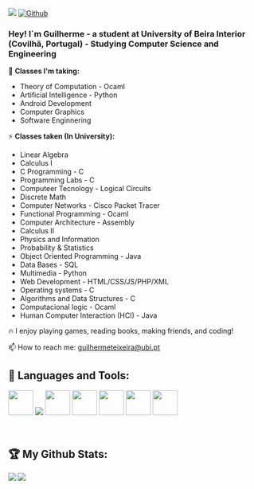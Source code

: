 ![](https://visitor-badge.laobi.icu/badge?page_id=GuilhermeTeixeira13.GuilhermeTeixeira13)
[![Github](https://img.shields.io/github/followers/GuilhermeTeixeira13?label=Follow&style=social)](https://github.com/GuilhermeTeixeira13)

### Hey! I´m Guilherme - a student at University of Beira Interior (Covilhã, Portugal) - Studying Computer Science and Engineering

📓 **Classes I'm taking:**

- Theory of Computation - Ocaml
- Artificial Intelligence - Python
- Android Development
- Computer Graphics
- Software Enginnering


⚡ **Classes taken (In University):**

- Linear Algebra
- Calculus I
- C Programming - C
- Programming Labs - C
- Computeer Tecnology - Logical Circuits
- Discrete Math
- Computer Networks - Cisco Packet Tracer
- Functional Programming - Ocaml
- Computer Architecture - Assembly
- Calculus II
- Physics and Information
- Probability & Statistics
- Object Oriented Programming - Java
- Data Bases - SQL
- Multimedia - Python
- Web Development - HTML/CSS/JS/PHP/XML
- Operating systems - C
- Algorithms and Data Structures - C
- Computacional logic - Ocaml
- Human Computer Interaction (HCI)  - Java

🔥 I enjoy playing games, reading books, making friends, and coding!

📫 How to reach me: guilhermeteixeira@ubi.pt

## 🧰 Languages and Tools:

<img height=50 src="https://cdn.jsdelivr.net/gh/devicons/devicon/icons/java/java-original.svg"/>
<img src="https://cdn.jsdelivr.net/gh/devicons/devicon/icons/android/android-original.svg" />
<img height=50 src="https://cdn.jsdelivr.net/gh/devicons/devicon/icons/css3/css3-original.svg" />
<img height=50 src="https://cdn.jsdelivr.net/gh/devicons/devicon/icons/react/react-original.svg" />
<img height=50 src="https://cdn.jsdelivr.net/gh/devicons/devicon/icons/git/git-plain.svg"/>
<img height=50 src="https://cdn.jsdelivr.net/gh/devicons/devicon/icons/github/github-original.svg"/>
<img height=50 src="https://cdn.jsdelivr.net/gh/devicons/devicon/icons/canva/canva-original.svg"/>

</p>

<br />

## :trophy: My Github Stats:

<div>
<a href="https://github-readme-stats.vercel.app/api?username=GuilhermeTeixeira13&theme=tokyonight">
  <img  align="left" src="https://github-readme-stats.vercel.app/api?username=GuilhermeTeixeira13&count_private=true&show_icons=true&theme=tokyonight" />
</a>
<a href="https://github-readme-stats.vercel.app/api/top-langs/?username=GuilhermeTeixeira13&theme=tokyonight&hide=TeX,HTML,PHP,CSS,JavaScript&layout=compact">
  <img align="left" src="https://github-readme-stats.vercel.app/api/top-langs/?username=GuilhermeTeixeira13&theme=tokyonight&hide=TeX,HTML,PHP,CSS,JavaScript&layout=compact" />
</a>
</div>

